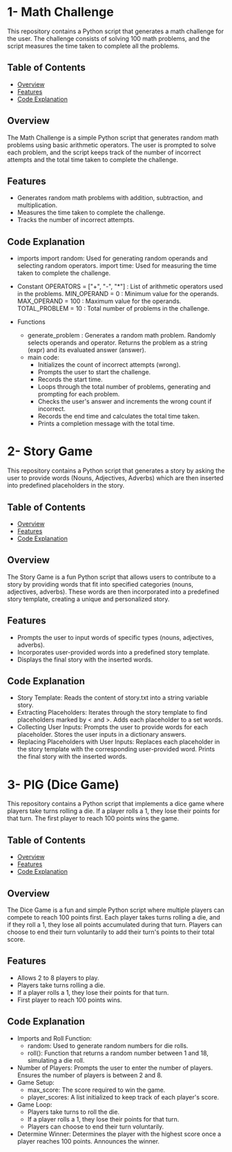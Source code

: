 # 1- Math Challenge

This repository contains a Python script that generates a math challenge for the user. The challenge consists of solving 100 math problems, and the script measures the time taken to complete all the problems.

## Table of Contents
- [Overview](#overview)
- [Features](#features)
- [Code Explanation](#code-explanation)

## Overview

The Math Challenge is a simple Python script that generates random math problems using basic arithmetic operators. The user is prompted to solve each problem, and the script keeps track of the number of incorrect attempts and the total time taken to complete the challenge.

## Features

- Generates random math problems with addition, subtraction, and multiplication.
- Measures the time taken to complete the challenge.
- Tracks the number of incorrect attempts.

## Code Explanation 

- imports
  import random: Used for generating random operands and selecting random operators.
  import time: Used for measuring the time taken to complete the challenge.
  
- Constant
OPERATORS = ["+", "-", "*"] : List of arithmetic operators used in the problems.
MIN_OPERAND = 0 : Minimum value for the operands.
MAX_OPERAND = 100 : Maximum value for the operands.
TOTAL_PROBLEM = 10 : Total number of problems in the challenge.

- Functions
  - generate_problem : Generates a random math problem. Randomly selects operands and operator. Returns the problem as a string (expr) and its evaluated answer (answer).
  - main code:
    - Initializes the count of incorrect attempts (wrong).
    - Prompts the user to start the challenge.
    - Records the start time.
    - Loops through the total number of problems, generating and prompting for each problem.
    - Checks the user's answer and increments the wrong count if incorrect.
    - Records the end time and calculates the total time taken.
    - Prints a completion message with the total time.



# 2- Story Game

This repository contains a Python script that generates a story by asking the user to provide words (Nouns, Adjectives, Adverbs) which are then inserted into predefined placeholders in the story.

## Table of Contents
- [Overview](#overview)
- [Features](#features)
- [Code Explanation](#code-explanation)

## Overview

The Story Game is a fun Python script that allows users to contribute to a story by providing words that fit into specified categories (nouns, adjectives, adverbs). These words are then incorporated into a predefined story template, creating a unique and personalized story.

## Features

- Prompts the user to input words of specific types (nouns, adjectives, adverbs).
- Incorporates user-provided words into a predefined story template.
- Displays the final story with the inserted words.

## Code Explanation

- Story Template: Reads the content of story.txt into a string variable story.
- Extracting Placeholders: Iterates through the story template to find placeholders marked by < and >. Adds each placeholder to a set words.
- Collecting User Inputs: Prompts the user to provide words for each placeholder. Stores the user inputs in a dictionary answers.
- Replacing Placeholders with User Inputs: Replaces each placeholder in the story template with the corresponding user-provided word. Prints the final story with the inserted words.

# 3- PIG (Dice Game)

This repository contains a Python script that implements a dice game where players take turns rolling a die. If a player rolls a 1, they lose their points for that turn. The first player to reach 100 points wins the game.

## Table of Contents
- [Overview](#overview)
- [Features](#features)
- [Code Explanation](#code-explanation)

## Overview

The Dice Game is a fun and simple Python script where multiple players can compete to reach 100 points first. Each player takes turns rolling a die, and if they roll a 1, they lose all points accumulated during that turn. Players can choose to end their turn voluntarily to add their turn's points to their total score.

## Features

- Allows 2 to 8 players to play.
- Players take turns rolling a die.
- If a player rolls a 1, they lose their points for that turn.
- First player to reach 100 points wins.

## Code Explanation 

- Imports and Roll Function:
  - random: Used to generate random numbers for die rolls.
  - roll(): Function that returns a random number between 1 and 18, simulating a die roll.
- Number of Players: Prompts the user to enter the number of players. Ensures the number of players is between 2 and 8.
- Game Setup:
  - max_score: The score required to win the game.
  - player_scores: A list initialized to keep track of each player's score.
- Game Loop:
  - Players take turns to roll the die.
  - If a player rolls a 1, they lose their points for that turn.
  - Players can choose to end their turn voluntarily.
- Determine Winner: Determines the player with the highest score once a player reaches 100 points. Announces the winner.



